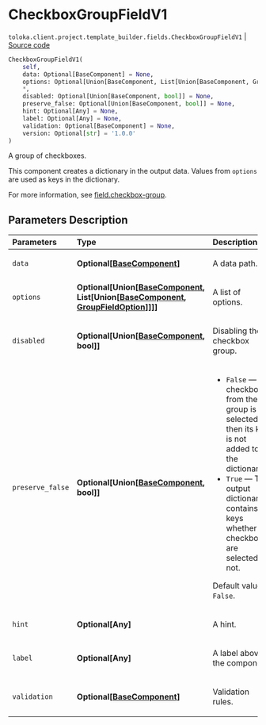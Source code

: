 # CheckboxGroupFieldV1
`toloka.client.project.template_builder.fields.CheckboxGroupFieldV1` | [Source code](https://github.com/Toloka/toloka-kit/blob/v1.2.2/src/client/project/template_builder/fields.py#L163)

```python
CheckboxGroupFieldV1(
    self,
    data: Optional[BaseComponent] = None,
    options: Optional[Union[BaseComponent, List[Union[BaseComponent, GroupFieldOption]]]] = None,
    *,
    disabled: Optional[Union[BaseComponent, bool]] = None,
    preserve_false: Optional[Union[BaseComponent, bool]] = None,
    hint: Optional[Any] = None,
    label: Optional[Any] = None,
    validation: Optional[BaseComponent] = None,
    version: Optional[str] = '1.0.0'
)
```

A group of checkboxes.


This component creates a dictionary in the output data. Values from `options` are used as keys in the dictionary.

For more information, see [field.checkbox-group](https://toloka.ai/docs/template-builder/reference/field.checkbox-group).

## Parameters Description

| Parameters | Type | Description |
| :----------| :----| :-----------|
`data`|**Optional\[[BaseComponent](toloka.client.project.template_builder.base.BaseComponent.md)\]**|<p>A data path.</p>
`options`|**Optional\[Union\[[BaseComponent](toloka.client.project.template_builder.base.BaseComponent.md), List\[Union\[[BaseComponent](toloka.client.project.template_builder.base.BaseComponent.md), [GroupFieldOption](toloka.client.project.template_builder.fields.GroupFieldOption.md)\]\]\]\]**|<p>A list of options.</p>
`disabled`|**Optional\[Union\[[BaseComponent](toloka.client.project.template_builder.base.BaseComponent.md), bool\]\]**|<p>Disabling the checkbox group.</p>
`preserve_false`|**Optional\[Union\[[BaseComponent](toloka.client.project.template_builder.base.BaseComponent.md), bool\]\]**|<ul> <li>`False` — If a checkbox from the group is not selected then its key is not added to the dictionary.</li> <li>`True` — The output dictionary contains all keys whether checkboxes are selected or not.</li> </ul> <p></p><p>Default value: `False`.</p>
`hint`|**Optional\[Any\]**|<p>A hint.</p>
`label`|**Optional\[Any\]**|<p>A label above the component.</p>
`validation`|**Optional\[[BaseComponent](toloka.client.project.template_builder.base.BaseComponent.md)\]**|<p>Validation rules.</p>
